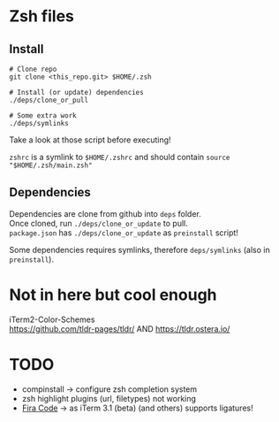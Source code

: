# Zsh files

## Install

```
# Clone repo
git clone <this_repo.git> $HOME/.zsh

# Install (or update) dependencies
./deps/clone_or_pull

# Some extra work
./deps/symlinks
```

Take a look at those script before executing!

`zshrc` is a symlink to `$HOME/.zshrc` and should contain `source "$HOME/.zsh/main.zsh"`

## Dependencies

Dependencies are clone from github into `deps` folder.  
Once cloned, run `./deps/clone_or_update` to pull.  
`package.json` has `./deps/clone_or_update` as `preinstall` script!

Some dependencies requires symlinks, therefore `deps/symlinks` (also in `preinstall`).

# Not in here but cool enough

iTerm2-Color-Schemes  
https://github.com/tldr-pages/tldr/ AND https://tldr.ostera.io/

# TODO

- compinstall -> configure zsh completion system
- zsh highlight plugins (url, filetypes) not working
- [Fira Code](https://github.com/tonsky/FiraCode) -> as iTerm 3.1 (beta) (and others) supports ligatures!

